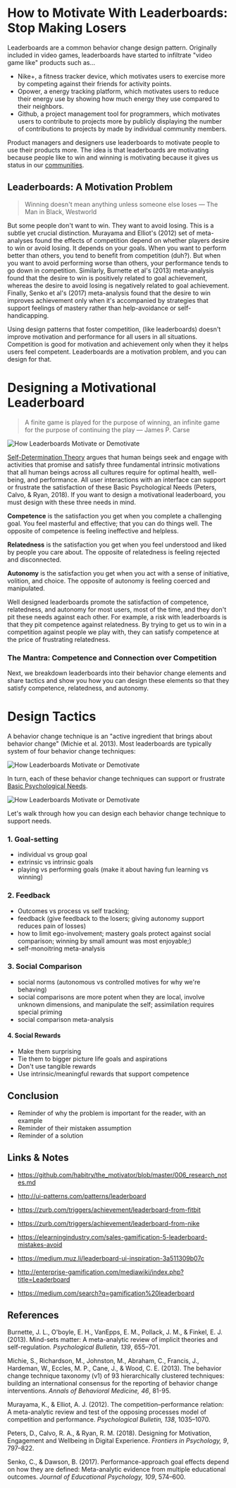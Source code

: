 # How to Motivate With Leaderboards: Stop Making Losers

Leaderboards are a common behavior change design pattern. Originally included in video games, leaderboards have started to infiltrate "video game like" products such as...

* Nike+, a fitness tracker device, which motivates users to exercise more by competing against their friends for activity points.
* Opower, a energy tracking platform, which motivates users to reduce their energy use by showing how much energy they use compared to their neighbors.
* Github, a project management tool for programmers, which motivates users to contribute to projects more by publicly displaying the number of contributions to projects by made by individual community members.

Product managers and designers use leaderboards to motivate people to use their products more. The idea is that leaderboards are motivating because people like to win and winning is motivating because it gives us status in our [communities](http://habitry.link/community).

## Leaderboards: A Motivation Problem

>Winning doesn't mean anything unless someone else loses — The Man in Black, Westworld

But some people don't want to win. They want to avoid losing. This is a subtle yet crucial distinction. Murayama and Elliot's (2012) set of meta-analyses found the effects of competition depend on whether players desire to win or avoid losing. It depends on your goals. When you want to perform better than others, you tend to benefit from competition (duh?). But when you want to avoid performing worse than others, your performance tends to go down in competition. Similarly, Burnette et al's (2013) meta-analysis found that the desire to win is positively related to goal achievement, whereas the desire to avoid losing is negatively related to goal achievement. Finally, Senko et al's (2017) meta-analysis found that the desire to win improves achievement only when it's accompanied by strategies that support feelings of mastery rather than help-avoidance or self-handicapping.

Using design patterns that foster competition, (like leaderboards) doesn't improve motivation and performance for all users in all situations. Competition is good for motivation and achievement only when they it helps users feel competent. Leaderboards are a motivation problem, and you can design for that.

# Designing a Motivational Leaderboard

>A finite game is played for the purpose of winning, an infinite game for the purpose of continuing the play — James P. Carse

![How Leaderboards Motivate or Demotivate](images/leaderboards/diagram1.png)

[Self-Determination Theory](http://habitry.link/motivating-humans) argues that human beings seek and engage with activities that promise and satisfy three fundamental intrinsic motivations that all human beings across all cultures require for optimal health, well-being, and performance. All user interactions with an interface can support or frustrate the satisfaction of these Basic Psychological Needs (Peters, Calvo, & Ryan, 2018). If you want to design a motivational leaderboard, you must design with these three needs in mind.

**Competence** is the satisfaction you get when you complete a challenging goal. You feel masterful and effective; that you can do things well. The opposite of competence is feeling ineffective and helpless.

**Relatedness** is the satisfaction you get when you feel understood and liked by people you care about. The opposite of relatedness is feeling rejected and disconnected.

**Autonomy** is the satisfaction you get when you act with a sense of initiative, volition, and choice. The opposite of autonomy is feeling coerced and manipulated.

Well designed leaderboards promote the satisfaction of competence, relatedness, and autonomy for most users, most of the time, and they don't pit these needs against each other. For example, a risk with leaderboards is that they pit competence against relatedness. By trying to get us to win in a competition against people we play with, they can satisfy competence at the price of frustrating relatedness.

### The Mantra: Competence and Connection over Competition

Next, we breakdown leaderboards into their behavior change elements and share tactics and show you how you can design these elements so that they satisfy competence, relatedness, and autonomy.

# Design Tactics

A behavior change technique is an "active ingredient that brings about behavior change" (Michie et al. 2013). Most leaderboards are typically system of four behavior change techniques:

![How Leaderboards Motivate or Demotivate](images/leaderboards/diagram2.png)

In turn, each of these behavior change techniques can support or frustrate [Basic Psychological Needs](http://habitry.link/motivating-humans).

![How Leaderboards Motivate or Demotivate](images/leaderboards/diagram3.png)

Let's walk through how you can design each behavior change technique to support needs.

### 1. Goal-setting
- individual vs group goal
- extrinsic vs intrinsic goals
- playing vs performing goals (make it about having fun learning vs winning)

### 2. Feedback

- Outcomes vs process vs self tracking;
- feedback (give feedback to the losers; giving autonomy support reduces pain of losses)
- how to limit ego-involvement; mastery goals protect against social comparison; winning by small amount was most enjoyable;)
- self-monoitring meta-analysis

### 3. Social Comparison

- social norms (autonomous vs controlled motives for why we're behaving)
- social comparisons are more potent when they are local, involve unknown dimensions, and manipulate the self; assimilation requires special priming
- social comparison meta-analysis

#### 4. Social Rewards

- Make them surprising
- Tie them to bigger picture life goals and aspirations
- Don't use tangible rewards
- Use intrinsic/meaningful rewards that support competence

## Conclusion

- Reminder of why the problem is important for the reader, with an example
- Reminder of their mistaken assumption
- Reminder of a solution

## Links & Notes

- https://github.com/habitry/the_motivator/blob/master/006_research_notes.md
- http://ui-patterns.com/patterns/leaderboard
- https://zurb.com/triggers/achievement/leaderboard-from-fitbit
- https://zurb.com/triggers/achievement/leaderboard-from-nike

- https://elearningindustry.com/sales-gamification-5-leaderboard-mistakes-avoid
- https://medium.muz.li/leaderboard-ui-inspiration-3a511309b07c
- http://enterprise-gamification.com/mediawiki/index.php?title=Leaderboard
- https://medium.com/search?q=gamification%20leaderboard

## References

Burnette, J. L., O'boyle, E. H., VanEpps, E. M., Pollack, J. M., & Finkel, E. J. (2013). Mind-sets matter: A meta-analytic review of implicit theories and self-regulation. *Psychological Bulletin, 139*, 655–701.

Michie, S., Richardson, M., Johnston, M., Abraham, C., Francis, J., Hardeman, W., Eccles, M. P., Cane, J., & Wood, C. E. (2013). The behavior change technique taxonomy (v1) of 93 hierarchically clustered techniques: building an international consensus for the reporting of behavior change interventions. *Annals of Behavioral Medicine, 46*, 81-95.

Murayama, K., & Elliot, A. J. (2012). The competition–performance relation: A meta-analytic review and test of the opposing processes model of competition and performance. *Psychological Bulletin, 138*, 1035–1070.

Peters, D., Calvo, R. A., & Ryan, R. M. (2018). Designing for Motivation, Engagement and Wellbeing in Digital Experience. *Frontiers in Psychology, 9*, 797–822.

Senko, C., & Dawson, B. (2017). Performance-approach goal effects depend on how they are defined: Meta-analytic evidence from multiple educational outcomes. *Journal of Educational Psychology, 109*, 574–600.
